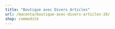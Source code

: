 ```yaml
---
title: "Boutique avec Divers Articles"
url: /macenta/boutique-avec-divers-articles-28/
shop: commodité
---
```

